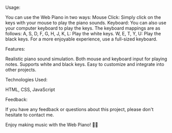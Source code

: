 Usage:

You can use the Web Piano in two ways:
Mouse Click: Simply click on the keys with your mouse to play the piano sounds.
Keyboard: You can also use your computer keyboard to play the keys. The keyboard mappings are as follows:
A, S, D, F, G, H, J, K, L: Play the white keys.
W, E, T, Y, U: Play the black keys.
For a more enjoyable experience, use a full-sized keyboard.

Features:

Realistic piano sound simulation.
Both mouse and keyboard input for playing notes.
Supports white and black keys.
Easy to customize and integrate into other projects.

Technologies Used:

HTML,
CSS,
JavaScript

Feedback:

If you have any feedback or questions about this project, please don't hesitate to contact me.

Enjoy making music with the Web Piano! 🎹🎶
